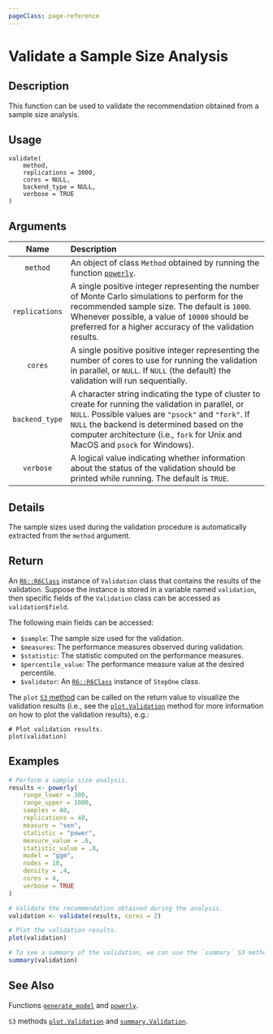 ```yaml
---
pageClass: page-reference
---
```


# Validate a Sample Size Analysis

## Description

This function can be used to validate the recommendation obtained from a sample
size analysis.

## Usage

```r:no-line-numbers
validate(
    method,
    replications = 3000,
    cores = NULL,
    backend_type = NULL,
    verbose = TRUE
)
```

## Arguments

|      Name      | Description                                                                                                                                                                                                                                                                                  |
| :------------: | :------------------------------------------------------------------------------------------------------------------------------------------------------------------------------------------------------------------------------------------------------------------------------------------- |
|    `method`    | An object of class `Method` obtained by running the function [`powerly`](/reference/function/powerly).                                                                                                                                                                                       |
| `replications` | A single positive integer representing the number of Monte Carlo simulations to perform for the recommended sample size. The default is `1000`. Whenever possible, a value of `10000` should be preferred for a higher accuracy of the validation results.                                   |
|    `cores`     | A single positive positive integer representing the number of cores to use for running the validation in parallel, or `NULL`. If `NULL` (the default) the validation will run sequentially.                                                                                                  |
| `backend_type` | A character string indicating the type of cluster to create for running the validation in parallel, or `NULL`. Possible values are `"psock"` and `"fork"`. If `NULL` the backend is determined based on the computer architecture (i.e., `fork` for Unix and MacOS and `psock` for Windows). |
|   `verbose`    | A logical value indicating whether information about the status of the validation should be printed while running. The default is `TRUE`.                                                                                                                                                    |

## Details

The sample sizes used during the validation procedure is automatically extracted
from the `method` argument.

## Return

An [`R6::R6Class`](https://adv-r.hadley.nz/r6.html) instance of `Validation`
class that contains the results of the validation. Suppose the instance is
stored in a variable named `validation`, then specific fields of the
`Validation` class can be accessed as `validation$field`.

The following main fields can be accessed:
- `$sample`: The sample size used for the validation.
- `$measures`: The performance measures observed during validation.
- `$statistic`: The statistic computed on the performance measures.
- `$percentile_value`: The performance measure value at the desired percentile.
- `$validator`: An [`R6::R6Class`](https://adv-r.hadley.nz/r6.html) instance of
  `StepOne` class.

The `plot` [`S3` method](https://adv-r.hadley.nz/oo.html) can be called on the
return value to visualize the validation results (i.e., see the
[`plot.Validation`](/reference/method/plot-validation) method for more
information on how to plot the validation results), e.g.:

```r:no-line-numbers
# Plot validation results.
plot(validation)
```

## Examples

```r
# Perform a sample size analysis.
results <- powerly(
    range_lower = 300,
    range_upper = 1000,
    samples = 40,
    replications = 40,
    measure = "sen",
    statistic = "power",
    measure_value = .6,
    statistic_value = .8,
    model = "ggm",
    nodes = 10,
    density = .4,
    cores = 4,
    verbose = TRUE
)

# Validate the recommendation obtained during the analysis.
validation <- validate(results, cores = 2)

# Plot the validation results.
plot(validation)

# To see a summary of the validation, we can use the `summary` S3 method.
summary(validation)
```

## See Also

Functions [`generate_model`](/reference/function/generate-model) and
[`powerly`](/reference/function/powerly).

`S3` methods [`plot.Validation`](/reference/method/plot-validation) and
[`summary.Validation`](/reference/method/summary-validation).
